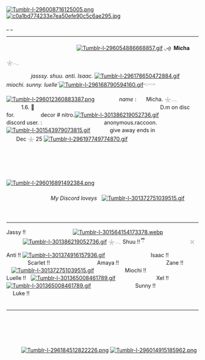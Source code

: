 [![Tumblr-l-296008716125005.png](https://i.postimg.cc/Bnf1rxqB/Tumblr-l-296008716125005.png)](https://postimg.cc/0bZQmKKz)[![c0a1bd774233e7ea50efe90c5c6ae295.jpg](https://i.postimg.cc/RCb5FRyn/c0a1bd774233e7ea50efe90c5c6ae295.jpg)](https://postimg.cc/V5MHZjYY)

_ _              

** **
ㅤㅤㅤㅤㅤㅤㅤㅤㅤㅤㅤㅤㅤㅤ [![Tumblr-l-296054886668857.gif](https://i.postimg.cc/Pf2Hshdj/Tumblr-l-296054886668857.gif)](https://postimg.cc/XXGmdRZH)         ◟༝`@ `__Micha__ 𓇼𓂃
 
 ㅤㅤㅤㅤㅤ*jasssy. shuu. anti. Isaac.*  [![Tumblr-l-296178650472884.gif](https://i.postimg.cc/6Qg0G8rj/Tumblr-l-296178650472884.gif)](https://postimg.cc/cK7Yp45w) *miochi. sunny. luelle*`[![Tumblr-l-296168790594160.gif](https://i.postimg.cc/FKMyH2mY/Tumblr-l-296168790594160.gif)](https://postimg.cc/DWcJCpSh)𓎢𓎡ㅤ

[![Tumblr-l-296012360883387.png](https://i.postimg.cc/jqXMMStx/Tumblr-l-296012360883387.png)](https://postimg.cc/c6v7HZv2)ㅤㅤㅤㅤㅤ*name*  :ㅤㅤMicha. 𓇼𓂃   ㅤㅤㅤㅤㅤㅤㅤ1.6.   🌺   ㅤㅤㅤㅤㅤㅤㅤㅤㅤㅤㅤㅤㅤㅤㅤㅤㅤㅤㅤㅤㅤㅤㅤㅤㅤ D.m on disc for.  ㅤㅤㅤㅤㅤdecor  #  nitro.[![Tumblr-l-301386219052736.gif](https://i.postimg.cc/hGcSFRCS/Tumblr-l-301386219052736.gif)](https://postimg.cc/4Y2CtqkM) ㅤㅤㅤㅤㅤㅤㅤdiscord user. : ㅤㅤㅤㅤㅤㅤㅤㅤㅤㅤㅤㅤ anonymous.raccoon.    ㅤ[![Tumblr-l-301543979073815.gif](https://i.postimg.cc/wTp4QxMW/Tumblr-l-301543979073815.gif)](https://postimg.cc/w3wk6phJ)ㅤㅤㅤㅤgive away  ends  in ㅤㅤㅤㅤㅤㅤㅤㅤㅤㅤDec 𓇼 25
[![Tumblr-l-296197749774870.gif](https://i.postimg.cc/Y95ZHpbd/Tumblr-l-296197749774870.gif)](https://postimg.cc/dk94RKMC)
ㅤㅤㅤㅤㅤㅤㅤㅤㅤㅤㅤㅤㅤㅤㅤㅤㅤㅤㅤㅤㅤㅤㅤㅤㅤㅤㅤㅤㅤㅤㅤㅤㅤㅤㅤㅤㅤㅤㅤㅤㅤㅤㅤㅤㅤㅤㅤㅤㅤㅤㅤㅤㅤㅤㅤㅤㅤㅤㅤㅤㅤㅤㅤㅤㅤㅤㅤㅤㅤㅤㅤㅤㅤㅤㅤㅤㅤㅤㅤㅤㅤㅤㅤㅤㅤㅤㅤㅤㅤㅤㅤㅤㅤㅤㅤㅤㅤㅤㅤㅤㅤㅤㅤㅤㅤㅤㅤㅤㅤㅤㅤㅤㅤㅤㅤㅤㅤㅤㅤㅤㅤㅤㅤㅤㅤㅤㅤㅤㅤㅤㅤㅤㅤㅤㅤㅤㅤㅤㅤㅤㅤㅤㅤㅤㅤㅤㅤㅤㅤㅤㅤㅤㅤㅤㅤㅤㅤㅤㅤㅤㅤ

[![Tumblr-l-296016891492384.png](https://i.postimg.cc/bv5pZSyf/Tumblr-l-296016891492384.png)](https://postimg.cc/cKfVjHtF)ㅤㅤㅤㅤㅤㅤㅤㅤㅤㅤㅤㅤㅤㅤㅤㅤㅤㅤㅤㅤㅤㅤㅤㅤㅤㅤㅤ
ㅤㅤㅤㅤㅤㅤㅤㅤㅤㅤㅤㅤㅤㅤㅤㅤㅤㅤㅤㅤㅤㅤㅤㅤㅤㅤㅤㅤㅤㅤㅤㅤㅤㅤㅤㅤㅤㅤㅤㅤㅤ*My Discord loveys*ㅤ[![Tumblr-l-301372751039515.gif](https://i.postimg.cc/g0g1MxrR/Tumblr-l-301372751039515.gif)](https://postimg.cc/06Jtj2Y2)ㅤ
ㅤㅤㅤㅤㅤㅤㅤㅤㅤㅤㅤㅤㅤㅤㅤㅤㅤㅤㅤㅤㅤㅤㅤㅤㅤㅤㅤㅤㅤㅤㅤㅤㅤㅤㅤㅤㅤㅤㅤㅤㅤㅤㅤㅤㅤㅤㅤㅤㅤㅤㅤㅤㅤㅤ
** **
Jassy !! ㅤㅤㅤㅤㅤㅤㅤㅤㅤ [![Tumblr-l-301564154173378.webp](https://i.postimg.cc/CKSvpS9N/Tumblr-l-301564154173378.webp)](https://postimg.cc/gxtyvFzX)  ㅤㅤㅤㅤㅤㅤㅤㅤㅤ [![Tumblr-l-301386219052736.gif](https://i.postimg.cc/hGcSFRCS/Tumblr-l-301386219052736.gif)](https://postimg.cc/4Y2CtqkM) 𓇼𓂃 Shuu !!   ྀི   ㅤㅤㅤㅤㅤㅤㅤㅤㅤ𓏴 Anti !! [![Tumblr-l-301374916157936.gif](https://i.postimg.cc/rFjQkvCv/Tumblr-l-301374916157936.gif)](https://postimg.cc/KRKn7pWN) ㅤㅤㅤㅤㅤㅤㅤㅤㅤIsaac !! ㅤㅤㅤㅤㅤㅤㅤㅤㅤ Scarlet !! ㅤㅤㅤㅤㅤㅤㅤㅤㅤ Amaya !! ㅤㅤㅤㅤㅤㅤㅤㅤㅤ Zane !! ㅤㅤㅤ[![Tumblr-l-301372751039515.gif](https://i.postimg.cc/g0g1MxrR/Tumblr-l-301372751039515.gif)](https://postimg.cc/06Jtj2Y2)ㅤㅤㅤㅤㅤㅤ Miochi !!ㅤㅤㅤㅤㅤㅤㅤㅤㅤ ㅤLuelle !!ㅤ[![Tumblr-l-301365008461789.gif](https://i.postimg.cc/MZnJFm7m/Tumblr-l-301365008461789.gif)](https://postimg.cc/grb7wRBx)ㅤㅤㅤㅤㅤㅤㅤㅤ Xel !! [![Tumblr-l-301365008461789.gif](https://i.postimg.cc/MZnJFm7m/Tumblr-l-301365008461789.gif)](https://postimg.cc/grb7wRBx)ㅤㅤㅤㅤㅤㅤㅤㅤㅤSunny !!ㅤㅤㅤㅤㅤㅤㅤㅤㅤ Luke !!ㅤㅤㅤㅤㅤㅤㅤㅤㅤㅤㅤㅤㅤㅤㅤㅤㅤㅤㅤㅤㅤㅤㅤㅤㅤㅤㅤㅤㅤㅤㅤㅤㅤㅤㅤㅤㅤ
** **
ㅤㅤㅤㅤㅤㅤㅤㅤㅤㅤㅤㅤㅤㅤㅤㅤㅤㅤㅤㅤㅤㅤㅤㅤㅤㅤㅤㅤㅤㅤㅤㅤㅤㅤㅤㅤㅤㅤㅤㅤㅤㅤㅤㅤㅤㅤㅤㅤㅤㅤㅤㅤㅤㅤㅤㅤㅤㅤㅤㅤㅤㅤㅤㅤㅤㅤㅤㅤㅤㅤㅤㅤㅤㅤㅤㅤㅤㅤㅤㅤㅤㅤㅤㅤㅤㅤㅤㅤㅤㅤㅤㅤㅤㅤㅤㅤㅤㅤㅤㅤㅤㅤㅤㅤㅤㅤㅤㅤㅤㅤㅤㅤㅤㅤㅤㅤㅤㅤㅤㅤㅤㅤㅤㅤㅤㅤㅤㅤㅤㅤㅤㅤㅤㅤㅤㅤㅤㅤㅤㅤㅤㅤㅤㅤㅤㅤㅤㅤㅤㅤㅤㅤㅤㅤㅤㅤㅤㅤㅤ[![Tumblr-l-296184512822226.png](https://i.postimg.cc/fbb67qVK/Tumblr-l-296184512822226.png)](https://postimg.cc/dhzHwBmk)
[![Tumblr-l-296014915185962.png](https://i.postimg.cc/mrPsM3gr/Tumblr-l-296014915185962.png)](https://postimg.cc/LqFwF1fd)